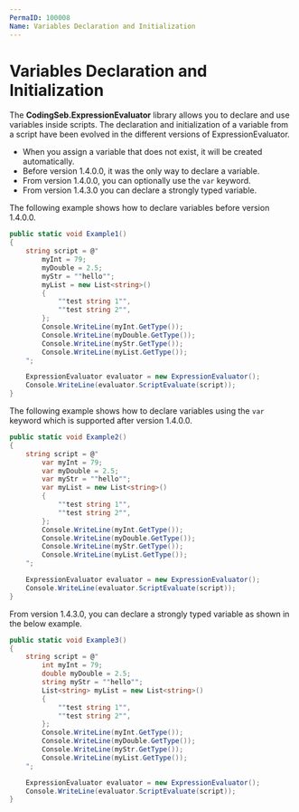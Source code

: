 ```yaml
---
PermaID: 100008
Name: Variables Declaration and Initialization
---
```


# Variables Declaration and Initialization

The **CodingSeb.ExpressionEvaluator** library allows you to declare and use variables inside scripts. The declaration and initialization of a variable from a script have been evolved in the different versions of ExpressionEvaluator.

 - When you assign a variable that does not exist, it will be created automatically.
 - Before version 1.4.0.0, it was the only way to declare a variable.
 - From version 1.4.0.0, you can optionally use the `var` keyword.
 - From version 1.4.3.0 you can declare a strongly typed variable.

The following example shows how to declare variables before version 1.4.0.0.

```csharp
public static void Example1()
{
    string script = @"
        myInt = 79;
        myDouble = 2.5;
        myStr = ""hello"";
        myList = new List<string>()
        {
            ""test string 1"",
            ""test string 2"",
        };
        Console.WriteLine(myInt.GetType());
        Console.WriteLine(myDouble.GetType());
        Console.WriteLine(myStr.GetType());
        Console.WriteLine(myList.GetType());
    ";

    ExpressionEvaluator evaluator = new ExpressionEvaluator();
    Console.WriteLine(evaluator.ScriptEvaluate(script));
}
```

The following example shows how to declare variables using the `var` keyword which is supported after version 1.4.0.0.

```csharp
public static void Example2()
{
    string script = @"
        var myInt = 79;
        var myDouble = 2.5;
        var myStr = ""hello"";
        var myList = new List<string>()
        {
            ""test string 1"",
            ""test string 2"",
        };
        Console.WriteLine(myInt.GetType());
        Console.WriteLine(myDouble.GetType());
        Console.WriteLine(myStr.GetType());
        Console.WriteLine(myList.GetType());
    ";

    ExpressionEvaluator evaluator = new ExpressionEvaluator();
    Console.WriteLine(evaluator.ScriptEvaluate(script));
}
```

From version 1.4.3.0, you can declare a strongly typed variable as shown in the below example.

```csharp
public static void Example3()
{
    string script = @"
        int myInt = 79;
        double myDouble = 2.5;
        string myStr = ""hello"";
        List<string> myList = new List<string>()
        {
            ""test string 1"",
            ""test string 2"",
        };
        Console.WriteLine(myInt.GetType());
        Console.WriteLine(myDouble.GetType());
        Console.WriteLine(myStr.GetType());
        Console.WriteLine(myList.GetType());
    ";

    ExpressionEvaluator evaluator = new ExpressionEvaluator();
    Console.WriteLine(evaluator.ScriptEvaluate(script));
}
```

